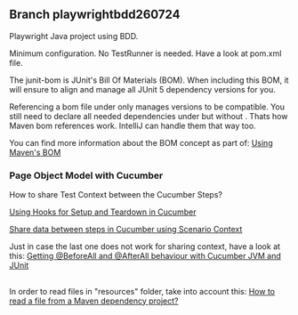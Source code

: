 ## Branch playwrightbdd260724 ##


Playwright Java project using BDD.

Minimum configuration.
No TestRunner is needed.
Have a look at pom.xml file.


The junit-bom is JUnit's Bill Of Materials (BOM). When including this BOM, it will ensure to align and manage all JUnit 5 dependency versions for you. 

Referencing a bom file under <dependencyManagement><dependencies> only manages versions to be compatible. You still need to declare all needed dependencies under <dependencies> but without <version>. Thats how Maven bom references work. IntelliJ can handle them that way too.

You can find more information about the BOM concept as part of:
[Using Maven's BOM](https://reflectoring.io/maven-bom/)


### Page Object Model with Cucumber ###

How to share Test Context between the Cucumber Steps?


[Using Hooks for Setup and Teardown in Cucumber](https://www.unrepo.com/cucumber/using-hooks-for-setup-and-teardown-in-cucumber-tutorial)

[Share data between steps in Cucumber using Scenario Context](https://www.toolsqa.com/selenium-cucumber-framework/share-data-between-steps-in-cucumber-using-scenario-context/)


Just in case the last one does not work for sharing context, have a look at this:
[Getting @BeforeAll and @AfterAll behaviour with Cucumber JVM and JUnit](https://metamorphant.de/blog/posts/2020-03-10-beforeall-afterall-cucumber-jvm-junit/)

##
In order to read files in "resources" folder, take into account this:
[How to read a file from a Maven dependency project?](https://stackoverflow.com/questions/28711606/how-to-read-a-file-from-a-maven-dependency-project)

